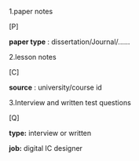 1.paper notes

[P] <paper name><paper type><date>

**paper type** : dissertation/Journal/......



2.lesson notes

[C]<lesson name><source>

**source** : university/course id



3.Interview and written test questions

[Q]<company><year><job><type>

**type:**  interview or written

**job:**  digital IC designer

